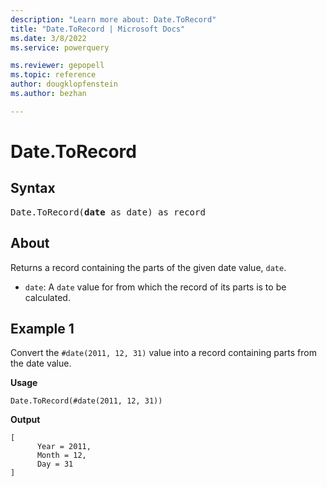 ```yaml
---
description: "Learn more about: Date.ToRecord"
title: "Date.ToRecord | Microsoft Docs"
ms.date: 3/8/2022
ms.service: powerquery

ms.reviewer: gepopell
ms.topic: reference
author: dougklopfenstein
ms.author: bezhan

---
```

# Date.ToRecord

## Syntax

<pre>
Date.ToRecord(<b>date</b> as date) as record
</pre>
  
## About

Returns a record containing the parts of the given date value, `date`.

* `date`: A `date` value for from which the record of its parts is to be calculated.

## Example 1

Convert the `#date(2011, 12, 31)` value into a record containing parts from the date value.

**Usage**

```powerquery-m
Date.ToRecord(#date(2011, 12, 31))
```

**Output**

```powerquery-m
[
      Year = 2011,
      Month = 12,
      Day = 31
]
```
